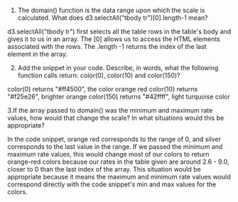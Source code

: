 1. The domain() function is the data range upon which the scale is calculated. What does d3.selectAll("tbody tr")[0].length-1 mean?

d3.selectAll("tbody tr") first selects all the table rows in the table's body and gives it to us in an array. The [0] allows us to access the HTML elements associated with the rows. The .length -1 returns the index of the last element in the array.  

2. Add the snippet in your code. Describe, in words, what the following function calls return: color(0), color(10) and color(150)?

color(0) returns "#ff4500", the color orange red
color(10) returns "#f25e26", brighter orange
color(150) returns "#42ffff", light turquoise color

3.If the array passed to domain() was the minimum and maximum rate values, how would that change the scale? In what situations would this be appropriate?

In the code snippet, orange red corresponds to the range of 0, and silver corresponds to the last value in the range. If we passed the minimum and maximum rate values, this would change most of our colors to return orange-red colors because our rates in the table given are around 2.6 - 9.0, closer to 0 than the last index of the array. This situation would be appropriate because it means the maximum and minimum rate values would correspond directly with the code snippet's min and max values for the colors. 
